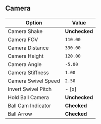 ## Camera
|Option|Value|
|---|---|
|Camera Shake|**Unchecked**|
|Camera FOV|`110.00`|
|Camera Distance|`330.00`|
|Camera Height|`120.00`|
|Camera Angle|`-5.00`|
|Camera Stiffness|`1.00`|
|Camera Swivel Speed|`2.50`|
|Invert Swivel Pitch|- [x]|
|Hold Ball Camera|**Unchecked**|
|Ball Cam Indicator|**Checked**|
|Ball Arrow|**Checked**|
